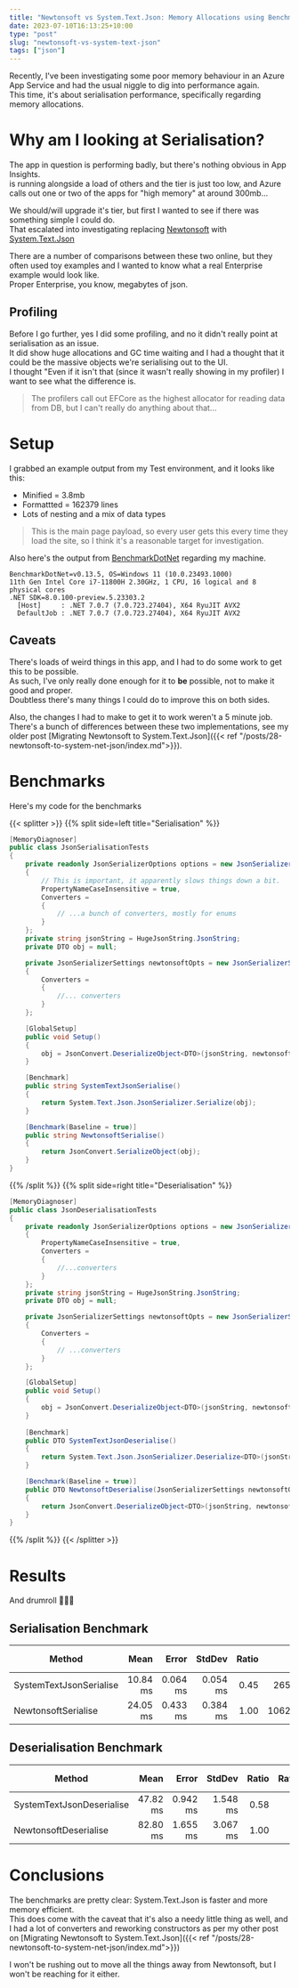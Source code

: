 ```yaml
---
title: "Newtonsoft vs System.Text.Json: Memory Allocations using BenchmarkDotNet"
date: 2023-07-10T16:13:25+10:00
type: "post"
slug: "newtonsoft-vs-system-text-json"
tags: ["json"]
---
```


Recently, I've been investigating some poor memory behaviour in an Azure App Service and had the usual niggle to dig into performance again.  
This time, it's about serialisation performance, specifically regarding memory allocations.  

<!--more-->  

# Why am I looking at Serialisation?   
The app in question is performing badly, but there's nothing obvious in App Insights.  
is running alongside a load of others and the tier is just too low, and Azure calls out one or two of the apps for "high memory" at around 300mb...    

We should/will upgrade it's tier, but first I wanted to see if there was something simple I could do.  
That escalated into investigating replacing [Newtonsoft](https://www.newtonsoft.com/json) with [System.Text.Json](https://learn.microsoft.com/en-us/dotnet/standard/serialization/system-text-json/how-to?pivots=dotnet-7-0)

There are a number of comparisons between these two online, but they often used toy examples and I wanted to know what a real Enterprise example would look like.  
Proper Enterprise, you know, megabytes of json.  

## Profiling  
Before I go further, yes I did some profiling, and no it didn't really point at serialisation as an issue.  
It did show huge allocations and GC time waiting and I had a thought that it could be the massive objects we're serialising out to the UI.  
I thought "Even if it isn't that (since it wasn't really showing in my profiler) I want to see what the difference is.  
> The profilers call out EFCore as the highest allocator for reading data from DB, but I can't really do anything about that...  

# Setup  
I grabbed an example output from my Test environment, and it looks like this:  
- Minified = 3.8mb  
- Formattted = 162379 lines  
- Lots of nesting and a mix of data types  

> This is the main page payload, so every user gets this every time they load the site, so I think it's a reasonable target for investigation.  

Also here's the output from [BenchmarkDotNet](https://github.com/dotnet/BenchmarkDotNet) regarding my machine.  

```  
BenchmarkDotNet=v0.13.5, OS=Windows 11 (10.0.23493.1000)
11th Gen Intel Core i7-11800H 2.30GHz, 1 CPU, 16 logical and 8 physical cores
.NET SDK=8.0.100-preview.5.23303.2
  [Host]     : .NET 7.0.7 (7.0.723.27404), X64 RyuJIT AVX2
  DefaultJob : .NET 7.0.7 (7.0.723.27404), X64 RyuJIT AVX2  
```

## Caveats  
There's loads of weird things in this app, and I had to do some work to get this to be possible.  
As such, I've only really done enough for it to **be** possible, not to make it good and proper.  
Doubtless there's many things I could do to improve this on both sides.  

Also, the changes I had to make to get it to work weren't a 5 minute job.  
There's a bunch of differences between these two implementations, see my older post [Migrating Newtonsoft to System.Text.Json]({{< ref "/posts/28-newtonsoft-to-system-net-json/index.md">}}).  

# Benchmarks  
Here's my code for the benchmarks  

{{< splitter >}}
{{% split side=left title="Serialisation" %}}
```cs
[MemoryDiagnoser]
public class JsonSerialisationTests
{
    private readonly JsonSerializerOptions options = new JsonSerializerOptions()
    {
        // This is important, it apparently slows things down a bit.
        PropertyNameCaseInsensitive = true,
        Converters =
        {
            // ...a bunch of converters, mostly for enums
        }
    };
    private string jsonString = HugeJsonString.JsonString;
    private DTO obj = null;

    private JsonSerializerSettings newtonsoftOpts = new JsonSerializerSettings()
    {
        Converters =
        {
            //... converters
        }
    };

    [GlobalSetup]
    public void Setup()
    {
        obj = JsonConvert.DeserializeObject<DTO>(jsonString, newtonsoftOpts);
    }

    [Benchmark]
    public string SystemTextJsonSerialise()
    {
        return System.Text.Json.JsonSerializer.Serialize(obj);
    }

    [Benchmark(Baseline = true)]
    public string NewtonsoftSerialise()
    {
        return JsonConvert.SerializeObject(obj);
    }
}
```
{{% /split %}}
{{% split side=right title="Deserialisation" %}}
```cs
[MemoryDiagnoser]
public class JsonDeserialisationTests
{
    private readonly JsonSerializerOptions options = new JsonSerializerOptions()
    {
        PropertyNameCaseInsensitive = true,
        Converters =
        {
            //...converters
        }
    };
    private string jsonString = HugeJsonString.JsonString;
    private DTO obj = null;

    private JsonSerializerSettings newtonsoftOpts = new JsonSerializerSettings()
    {
        Converters =
        {
            // ...converters
        }
    };

    [GlobalSetup]
    public void Setup()
    {
        obj = JsonConvert.DeserializeObject<DTO>(jsonString, newtonsoftOpts);
    }
    
    [Benchmark]
    public DTO SystemTextJsonDeserialise()
    {
        return System.Text.Json.JsonSerializer.Deserialize<DTO>(jsonString, options);
    }

    [Benchmark(Baseline = true)]
    public DTO NewtonsoftDeserialise(JsonSerializerSettings newtonsoftOpts)
    {
        return JsonConvert.DeserializeObject<DTO>(jsonString, newtonsoftOpts);
    }
}
```
{{% /split %}}
{{< /splitter >}}  

# Results  
And drumroll 🥁🥁🥁  
## Serialisation Benchmark  
|                  Method |     Mean |    Error |   StdDev | Ratio |      Gen0 |     Gen1 |     Gen2 | Allocated | Alloc Ratio |
|------------------------ |---------:|---------:|---------:|------:|----------:|---------:|---------:|----------:|------------:|
| SystemTextJsonSerialise | 10.84 ms | 0.064 ms | 0.054 ms |  0.45 |  265.6250 | 265.6250 | 265.6250 |   7.44 MB |        0.43 |
|     NewtonsoftSerialise | 24.05 ms | 0.433 ms | 0.384 ms |  1.00 | 1062.5000 | 968.7500 | 250.0000 |  17.24 MB |        1.00 |

## Deserialisation Benchmark  
|                    Method |     Mean |    Error |   StdDev | Ratio | RatioSD |      Gen0 |      Gen1 |     Gen2 | Allocated | Alloc Ratio |
|-------------------------- |---------:|---------:|---------:|------:|--------:|----------:|----------:|---------:|----------:|------------:|
| SystemTextJsonDeserialise | 47.82 ms | 0.942 ms | 1.548 ms |  0.58 |    0.03 | 1083.3333 |  750.0000 | 250.0000 |  17.82 MB |        0.61 |
|     NewtonsoftDeserialise | 82.80 ms | 1.655 ms | 3.067 ms |  1.00 |    0.00 | 2714.2857 | 1142.8571 | 285.7143 |  29.26 MB |        1.00 |

# Conclusions  
The benchmarks are pretty clear: System.Text.Json is faster and more memory efficient.  
This does come with the caveat that it's also a needy little thing as well, and I had a lot of converters and reworking constructors as per my other post on [Migrating Newtonsoft to System.Text.Json]({{< ref "/posts/28-newtonsoft-to-system-net-json/index.md">}})  

I won't be rushing out to move all the things away from Newtonsoft, but I won't be reaching for it either.  